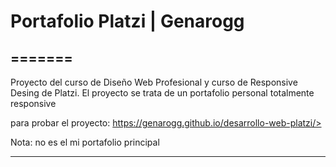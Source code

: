 # Portafolio Platzi | Genarogg
=======
------

Proyecto del curso de Diseño Web Profesional y curso de Responsive Desing de Platzi. El proyecto se trata de un portafolio personal totalmente responsive

para probar el proyecto: https://genarogg.github.io/desarrollo-web-platzi/> 

Nota: no es el mi portafolio principal

------